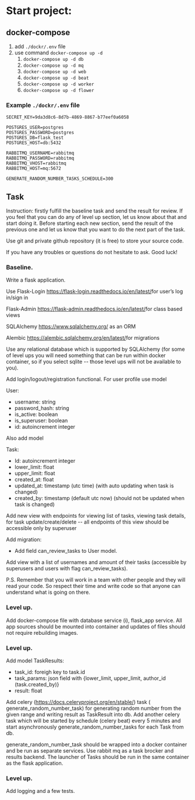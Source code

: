 # Start project:

## docker-compose
1. add `./dockr/.env` file 
1. use command `docker-compose up -d`
    1. `docker-compose up -d db`
    1. `docker-compose up -d mq`
    1. `docker-compose up -d web`
    1. `docker-compose up -d beat`
    1. `docker-compose up -d worker`
    1. `docker-compose up -d flower`
    

### Example `./dockr/.env` file
```
SECRET_KEY=9da3d8c6-8d7b-4869-8867-b77eef0a6058

POSTGRES_USER=postgres
POSTGRES_PASSWORD=postgres
POSTGRES_DB=flask_test
POSTGRES_HOST=db:5432

RABBITMQ_USERNAME=rabbitmq
RABBITMQ_PASSWORD=rabbitmq
RABBITMQ_VHOST=rabbitmq
RABBITMQ_HOST=mq:5672

GENERATE_RANDOM_NUMBER_TASKS_SCHEDULE=300
```
## Task

Instruction: firstly fulfill the ​baseline​ task and send the result for review. If you feel that you can do any of ​level up​ section, let us know about that and start doing it. Before starting each new section, send the result of the previous one and let us know that you want to do the next part of the task.

Use git and private github repository (it is free) to store your source code.

If you have any troubles or questions do not hesitate to ask. Good luck!

### Baseline.

Write a flask application.

Use Flask-Login ​https://flask-login.readthedocs.io/en/latest/​ for user’s log in/sign in

Flask-Admin ​https://flask-admin.readthedocs.io/en/latest/​ for class based views

SQLAlchemy ​https://www.sqlalchemy.org/​ as an ORM

Alembic ​https://alembic.sqlalchemy.org/en/latest/​ for migrations

Use any relational database which is supported by SQLAlchemy (for some of level ups you will need something that can be run within docker container, so if you select sqlite -- those level ups will not be available to you).

Add login/logout/registration functional. For user profile use model

User:
- username: string
- password_hash: string
- is_active: boolean
- is_superuser: boolean
- id: autoincrement integer

Also add model

Task:
- Id: autoincrement integer
- lower_limit: float
- upper_limit: float
- created_at: float
- updated_at: timestamp (utc time) (with auto updating when task is changed)
- created_by: timestamp (default utc now) (should not be updated when task is changed)

Add new view with endpoints for viewing list of tasks, viewing task details, for task update/create/delete -- all endpoints of this view should be accessible only by superuser

Add migration:
- Add field can_review_tasks to User model.

Add view with a list of usernames and amount of their tasks (accessible by superusers and users with flag can_review_tasks).

P.S. Remember that you will work in a team with other people and they will read your code. So respect their time and write code so that anyone can understand what is going on there.

### Level up.

Add docker-compose file with database service (i), flask_app service. All app sources should be mounted into container and updates of files should not require rebuilding images.

### Level up.

Add model TaskResults:
- task_id: foreigh key to task.id
- task_params: json field with {lower_limit, upper_limit, author_id (task.created_by)}
- result: float

Add celery (​https://docs.celeryproject.org/en/stable/​) task (​generate_random_number_task​) for generating random number from the given range and writing result as TaskResult into db. Add another celery task which will be started by schedule (celery beat) every 5 minutes and start asynchronously ​generate_random_number_task​s for each Task from db.

generate_random_number_task​ should be wrapped into a docker container and be run as separate services. Use rabbit mq as a task brocker and results backend. The launcher of Tasks should be run in the same container as the flask application.

### Level up.

Add logging and a few tests.
